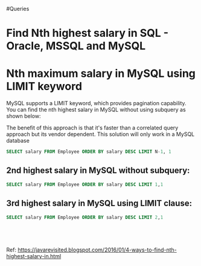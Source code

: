 #Queries


# Find Nth highest salary in SQL - Oracle, MSSQL and MySQL



# Nth maximum salary in MySQL using LIMIT keyword

MySQL  supports a LIMIT keyword, which provides pagination capability. You can find the nth highest salary in MySQL without using subquery as shown below:

The benefit of this approach is that it's faster than a correlated query approach but its vendor dependent. This solution will only work in a MySQL database
```sql
SELECT salary FROM Employee ORDER BY salary DESC LIMIT N-1, 1

```

## 2nd highest salary in MySQL without subquery:


```sql
SELECT salary FROM Employee ORDER BY salary DESC LIMIT 1,1

```

## 3rd highest salary in MySQL using LIMIT clause:

```sql
SELECT salary FROM Employee ORDER BY salary DESC LIMIT 2,1

```




```sql

```

```sql

```

```sql

```

```sql

```



Ref: https://javarevisited.blogspot.com/2016/01/4-ways-to-find-nth-highest-salary-in.html


